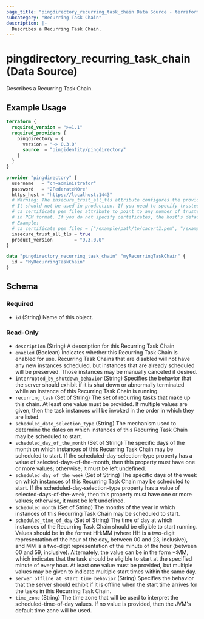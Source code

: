 ```yaml
---
page_title: "pingdirectory_recurring_task_chain Data Source - terraform-provider-pingdirectory"
subcategory: "Recurring Task Chain"
description: |-
  Describes a Recurring Task Chain.
---
```


# pingdirectory_recurring_task_chain (Data Source)

Describes a Recurring Task Chain.

## Example Usage

```terraform
terraform {
  required_version = ">=1.1"
  required_providers {
    pingdirectory = {
      version = "~> 0.3.0"
      source  = "pingidentity/pingdirectory"
    }
  }
}

provider "pingdirectory" {
  username   = "cn=administrator"
  password   = "2FederateM0re"
  https_host = "https://localhost:1443"
  # Warning: The insecure_trust_all_tls attribute configures the provider to trust any certificate presented by the PingDirectory server.
  # It should not be used in production. If you need to specify trusted CA certificates, use the
  # ca_certificate_pem_files attribute to point to any number of trusted CA certificate files
  # in PEM format. If you do not specify certificates, the host's default root CA set will be used.
  # Example:
  # ca_certificate_pem_files = ["/example/path/to/cacert1.pem", "/example/path/to/cacert2.pem"]
  insecure_trust_all_tls = true
  product_version        = "9.3.0.0"
}

data "pingdirectory_recurring_task_chain" "myRecurringTaskChain" {
  id = "MyRecurringTaskChain"
}
```

<!-- schema generated by tfplugindocs -->
## Schema

### Required

- `id` (String) Name of this object.

### Read-Only

- `description` (String) A description for this Recurring Task Chain
- `enabled` (Boolean) Indicates whether this Recurring Task Chain is enabled for use. Recurring Task Chains that are disabled will not have any new instances scheduled, but instances that are already scheduled will be preserved. Those instances may be manually canceled if desired.
- `interrupted_by_shutdown_behavior` (String) Specifies the behavior that the server should exhibit if it is shut down or abnormally terminated while an instance of this Recurring Task Chain is running.
- `recurring_task` (Set of String) The set of recurring tasks that make up this chain. At least one value must be provided. If multiple values are given, then the task instances will be invoked in the order in which they are listed.
- `scheduled_date_selection_type` (String) The mechanism used to determine the dates on which instances of this Recurring Task Chain may be scheduled to start.
- `scheduled_day_of_the_month` (Set of String) The specific days of the month on which instances of this Recurring Task Chain may be scheduled to start. If the scheduled-day-selection-type property has a value of selected-days-of-the-month, then this property must have one or more values; otherwise, it must be left undefined.
- `scheduled_day_of_the_week` (Set of String) The specific days of the week on which instances of this Recurring Task Chain may be scheduled to start. If the scheduled-day-selection-type property has a value of selected-days-of-the-week, then this property must have one or more values; otherwise, it must be left undefined.
- `scheduled_month` (Set of String) The months of the year in which instances of this Recurring Task Chain may be scheduled to start.
- `scheduled_time_of_day` (Set of String) The time of day at which instances of the Recurring Task Chain should be eligible to start running. Values should be in the format HH:MM (where HH is a two-digit representation of the hour of the day, between 00 and 23, inclusive), and MM is a two-digit representation of the minute of the hour (between 00 and 59, inclusive). Alternately, the value can be in the form *:MM, which indicates that the task should be eligible to start at the specified minute of every hour. At least one value must be provided, but multiple values may be given to indicate multiple start times within the same day.
- `server_offline_at_start_time_behavior` (String) Specifies the behavior that the server should exhibit if it is offline when the start time arrives for the tasks in this Recurring Task Chain.
- `time_zone` (String) The time zone that will be used to interpret the scheduled-time-of-day values. If no value is provided, then the JVM's default time zone will be used.


